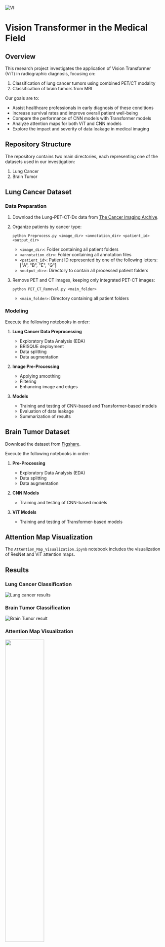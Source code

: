 
![VI](https://github.com/user-attachments/assets/f2be9774-137c-49dd-80cf-ce6d65dc5d49)

# Vision Transformer in the Medical Field

## Overview

This research project investigates the application of Vision Transformer (ViT) in radiographic diagnosis, focusing on:

1. Classification of lung cancer tumors using combined PET/CT modality
2. Classification of brain tumors from MRI

Our goals are to:

- Assist healthcare professionals in early diagnosis of these conditions
- Increase survival rates and improve overall patient well-being
- Compare the performance of CNN models with Transformer models
- Analyze attention maps for both ViT and CNN models
- Explore the impact and severity of data leakage in medical imaging

## Repository Structure

The repository contains two main directories, each representing one of the datasets used in our investigation:

1. Lung Cancer
2. Brain Tumor

## Lung Cancer Dataset

### Data Preparation

1. Download the Lung-PET-CT-Dx data from [The Cancer Imaging Archive](https://www.cancerimagingarchive.net/collection/lung-pet-ct-dx/).

2. Organize patients by cancer type:
   ```
   python Preprocess.py <image_dir> <annotation_dir> <patient_id> <output_dir>
   ```
   - `<image_dir>`: Folder containing all patient folders
   - `<annotation_dir>`: Folder containing all annotation files
   - `<patient_id>`: Patient ID represented by one of the following letters: ["A", "B", "E", "G"]
   - `<output_dir>`: Directory to contain all processed patient folders

3. Remove PET and CT images, keeping only integrated PET-CT images:
   ```
   python PET_CT_Removal.py <main_folder>
   ```
   - `<main_folder>`: Directory containing all patient folders

### Modeling

Execute the following notebooks in order:

1. **Lung Cancer Data Preprocessing**
   - Exploratory Data Analysis (EDA)
   - BRISQUE deployment
   - Data splitting
   - Data augmentation

2. **Image Pre-Processing**
   - Applying smoothing
   - Filtering
   - Enhancing image and edges

3. **Models**
   - Training and testing of CNN-based and Transformer-based models
   - Evaluation of data leakage
   - Summarization of results

## Brain Tumor Dataset

Download the dataset from [Figshare](https://figshare.com/articles/dataset/brain_tumor_dataset/1512427).

Execute the following notebooks in order:

1. **Pre-Processing**
   - Exploratory Data Analysis (EDA)
   - Data splitting
   - Data augmentation

2. **CNN Models**
   - Training and testing of CNN-based models

3. **ViT Models**
   - Training and testing of Transformer-based models

## Attention Map Visualization

The `Attention_Map_Visualization.ipynb` notebook includes the visualization of ResNet and ViT attention maps.

## Results

### Lung Cancer Classification

![Lung cancer results](https://github.com/user-attachments/assets/9f4b9896-67a0-424e-ab9c-ea2c0fc4c459)

### Brain Tumor Classification

![Brain Tumor result](https://github.com/user-attachments/assets/3c53ccaf-51c4-4bf7-a7ed-db2bee9263fb)

### Attention Map Visualization
<img src="https://github.com/user-attachments/assets/fbdd8a26-774d-473c-a01f-82b1ad3e3daa" width="50%" />

The figure represents the attention maps for
different models across various scenarios: A) Models trained on the brain tumor dataset.
B) Models trained on the lung cancer dataset. C) Models trained on the leaked lung
cancer dataset.


### Data Leakage Analysis

Our study on data leakage in the lung cancer dataset revealed significant insights:

1. **Methodology**: We introduced two types of data leakage during data splitting:
   - Splitting without considering patient boundaries, keeping original labels.
   - Same splitting method, but with randomly assigned labels.

2. **Model Performance**:
   - ResNet:
     - Achieved over 99% accuracy across all metrics in both approaches.
     - Showed high sensitivity to data leakage.
   - ViT B/16:
     - Improved to over 70% in most metrics with original labels.
     - Performed similar to non-leaked data with random labels, but still exceeded the 33.33% benchmark.

3. **Key Findings**:
   - Both models showed inflated performance due to data leakage.
   - ResNet appeared more susceptible to data leakage than ViT B/16.
   - ViT B/16's attention maps focused on the entire image rather than specific areas like tumors, indicating potential "memorization" of images.

4. **Implications**:
   - Results comparable to previous studies suggest possible widespread data leakage issues in the field.
   - Highlights the critical importance of careful data handling in medical imaging AI research.
   - Demonstrates the need for robust validation techniques to ensure model generalizability.

This analysis underscores the severity of data leakage in deep learning models for medical imaging and emphasizes the importance of rigorous data management practices in AI research.

## Model Weights

All model weights for both datasets can be downloaded from [Google Drive](https://drive.google.com/file/d/1g823_CNVHnPJF2k4lAM_uGuCf_XQXc_C/view?usp=sharing).

## Conclusion and Future Work

Our study on Vision Transformers (ViT) in radiographic diagnosis yielded several important insights:

- ViTs performed well in brain tumor detection but were slightly outperformed by CNNs.
- Both model types struggled with lung cancer detection, highlighting dataset complexity.
- Data leakage significantly impacted results, with CNNs showing higher sensitivity than ViTs.
- Attention map analysis revealed CNNs focus on specific regions, while ViTs capture broader features.

**Limitations** included small dataset sizes, limited GPU resources, and inconsistencies in previous research using the same dataset.

**Future research directions**
- Improving ViT interpretability through attention map analysis.
- Exploring Transformers in other medical imaging tasks (e.g., object detection, segmentation).
- Enhancing ViT performance on smaller datasets.
- Developing robust techniques to prevent and detect data leakage.

This study underscores the potential of Vision Transformers in medical image analysis while emphasizing the need for data integrity and proper experimental design in AI research.

## Requirements

All required libraries are listed in the respective Jupyter notebooks. Please refer to each notebook for the specific libraries needed to run that part of the project.

## Acknowledgements

This project was completed by Ahmed Jafar under the supervision of Prof. Luca Citi as part of a master's thesis.

